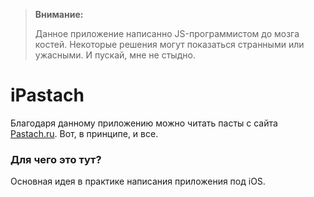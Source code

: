 >**Внимание:**
>
>Данное приложение написанно JS-программистом до мозга костей. 
>Некоторые решения могут показаться странными или ужасными.
>И пускай, мне не стыдно.

# iPastach

Благодаря данному приложению можно читать пасты с сайта [Pastach.ru](https://pastach.ru).
Вот, в принципе, и все.

### Для чего это тут?

Основная идея в практике написания приложения под iOS.
